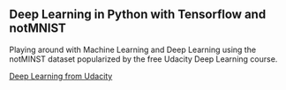 ## Deep Learning in Python with Tensorflow and notMNIST

Playing around with Machine Learning and Deep Learning using the notMINST dataset popularized by the free Udacity Deep Learning course.

[Deep Learning from Udacity](https://classroom.udacity.com/courses/ud730)
